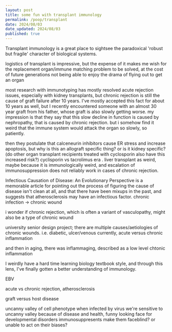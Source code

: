 ```yaml
---
layout: post
title: some fun with transplant immunology
permalink: /poop/transplant
date: 2024/08/03
date_updated: 2024/08/03
published: true
---
```


Transplant immunology is a great place to sightsee the paradoxical 'robust but fragile' character of biological systems.

logistics of transplant is impressive, but the expense of it makes me wish for the replacement organ/immune matching problem to be solved, at the cost of future generations not being able to enjoy the drama of flying out to get an organ

most research with immunotyping has mostly resolved acute rejection issues, especially with kidney transplants, but chronic rejection is still the cause of graft failure after 10 years.
I've mostly accepted this fact for about 10 years as well, but I recently encountered someone with an almost 30 year graft from his father, whose graft is also slowly getting worse. my impression is that they say that this slow decline in function is caused by nephropathy, that is caused by chronic rejection. but i somehow find it weird that the immune system would attack the organ so slowly, so patiently.

then they postulate that calceneurin inhibitors cause ER stress and increase apoptosis, but why is this an allograft specific thing? or is it kidney specific? (do other organ transplant recipients treated with cyclosporin also have this increased risk?) cyclisporin vs tacrolimus era
.
liver transplant as weird, maybe because it is immunologically weird, and escalation of immunosuppression does not reliably work in cases of chronic rejection. 

Infectious Causation of Disease: An Evolutionary Perspective is a memorable article for pointing out the process of figuring the cause of disease isn't clean at all, and that there have been mixups in the past, and suggests that atherosclerosis may have an infectious factor. chronic infection -> chronic wound

i wonder if chronic rejection, which is often a variant of vasculopathy, might also be a type of chronic wound

university senior design project; there are multiple causes/aetiologies of chronic wounds. i.e. diabetic, ulcer/venous
currently, acute versus chronic inflammation

and then in aging, there was inflammaging, described as a low level chtonic inflammation

I weirdly have a hard time learning biology textbook style, and through this lens, I've finally gotten a better understanding of immunology.




EBV


acute vs chronic rejection, atherosclerosis

graft versus host disease

uncanny valley of cell phenotype when infected by virus
we're sensitive to uncanny valley because of disease and health, funny looking face for developmental disorders
immunosuppresents make them faceblind? or unable to act on their biases?